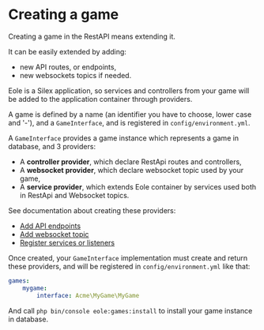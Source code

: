 # Creating a game

Creating a game in the RestAPI means extending it.

It can be easily extended by adding:

- new API routes, or endpoints,
- new websockets topics if needed.

Eole is a Silex application, so services and controllers from your game
will be added to the application container through providers.

A game is defined by a name (an identifier you have to choose, lower case and '-'),
and a `GameInterface`, and is registered in `config/environment.yml`.

A `GameInterface` provides a game instance which represents a game in database,
and 3 providers:

 - A **controller provider**, which declare RestApi routes and controllers,
 - A **websocket provider**, which declare websocket topic used by your game,
 - A **service provider**, which extends Eole container by services used both in RestApi and Websocket topics.

See documentation about creating these providers:

 - [Add API endpoints](controller-provider.md)
 - [Add websocket topic](websocket-provider.md)
 - [Register services or listeners](service-provider.md)

Once created, your `GameInterface` implementation must create and return these providers,
and will be registered in `config/environment.yml` like that:

``` yaml
games:
    mygame:
        interface: Acme\MyGame\MyGame
```

And call `php bin/console eole:games:install` to install your game instance in database.
